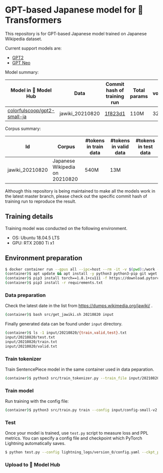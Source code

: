# GPT-based Japanese model for 🤗 Transformers

This repository is for GPT-based Japanese model trained on Japanese Wikipedia dataset.

Current support models are:

* [GPT2]()
* [GPT Neo](https://huggingface.co/transformers/model_doc/gpt_neo.html)

Model summary:

| Model in 🤗 Model Hub| Data | Commit hash of training run | Total params | vocab_size | n_ctx | n_layer | n_head | n_embd | Epochs | Test PPL | Training time |
| --- | --- | --- | --- | --- | --- | --- | --- | --- | --- | --- | --- |
| [colorfulscoop/gpt2-small-ja](https://hf.co/colorfulscoop/gpt2-small-ja) | jawiki_20210820 | [1f823d1](https://github.com/colorfulscoop/gpt2-ja/tree/1f823d11085aa577f8b3a6f98bde652385163ab1) | 110M | 32,000 | 1,024 | 12 | 12 | 768 | 30 | | 15 days |

Corpus summary:

| Id | Corpus | #tokens in train data | #tokens in valid data | #tokens in test data |
| --- | --- | --- | --- | --- |
| jawiki_20210820 | Japanese Wikipedia on 20210820 | 540M | 13M |

Although this repository is being maintained to make all the models work in the latest master branch,
please check out the specific commit hash of training run to reproduce the result.

## Training details

Training model was conducted on the following environment.

* OS: Ubuntu 18.04.5 LTS
* GPU:  RTX 2080 Ti x1

## Environment preparation

```sh
$ docker container run --gpus all --ipc=host --rm -it -v $(pwd):/work -w /work nvidia/cuda:11.1-devel-ubuntu20.04 bash
(container)$ apt update && apt install -y python3 python3-pip git wget
(container)$ pip3 install torch==1.8.1+cu111 -f https://download.pytorch.org/whl/torch_stable.html
(container)$ pip3 install -r requirements.txt
```

### Data preparation

Check the latest date in the list from https://dumps.wikimedia.org/jawiki/ .

```sh
(container)$ bash src/get_jawiki.sh 20210820 input
```

Finally generated data can be found under `input` directory.

```sh
(container)$ ls -1 input/20210820/{train,valid,test}.txt
input/20210820/test.txt
input/20210820/train.txt
input/20210820/valid.txt
```

### Train tokenizer

Train SentencePiece model in the same container used in data peparation.

```sh
(container)$ python3 src/train_tokenizer.py --train_file input/20210820/train.txt --model_dir models/small-v2
```


### Train model

Run training with the config file:

```sh
(container)$ python3 src/train.py train --config input/config-small-v2.json
```

### Test

Once your model is trained, use `test.py` script to measure loss and PPL metrics.
You can specify a config file and checkpoint which PyTorch Lightning automatically saves.

```sh
$ python test.py --config lightning_logs/version_0/config.yaml --ckpt_path lightning_logs/version_0/checkpoints/epoch\=2-step\=8.ckpt
```

### Upload to 🤗 Model Hub

